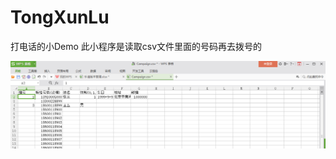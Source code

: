 # TongXunLu
打电话的小Demo
此小程序是读取csv文件里面的号码再去拨号的

![image](https://github.com/ChongZiWenZi/TongXunLu/blob/master/app/src/main/res/mipmap-xhdpi/lizi.png)
